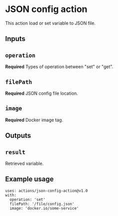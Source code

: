 # JSON config action

This action load or set variable to JSON file.

## Inputs

## `operation`

**Required** Types of operation between "set" or "get".

## `filePath`

**Required** JSON config file location.

## `image`

**Required** Docker image tag.

## Outputs

## `result`

Retrieved variable.

## Example usage
```
uses: actions/json-config-action@v1.0
with:
  operation: 'set'
  filePath: '/file/config.json'
  image: 'docker.io/some-service'
```